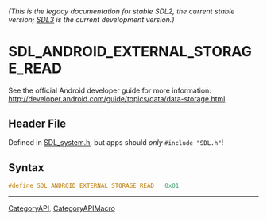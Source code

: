 ###### (This is the legacy documentation for stable SDL2, the current stable version; [SDL3](https://wiki.libsdl.org/SDL3/) is the current development version.)
# SDL_ANDROID_EXTERNAL_STORAGE_READ

See the official Android developer guide for more information: http://developer.android.com/guide/topics/data/data-storage.html

## Header File

Defined in [SDL_system.h](https://github.com/libsdl-org/SDL/blob/SDL2/include/SDL_system.h), but apps should _only_ `#include "SDL.h"`!

## Syntax

```c
#define SDL_ANDROID_EXTERNAL_STORAGE_READ   0x01
```

----
[CategoryAPI](CategoryAPI), [CategoryAPIMacro](CategoryAPIMacro)

